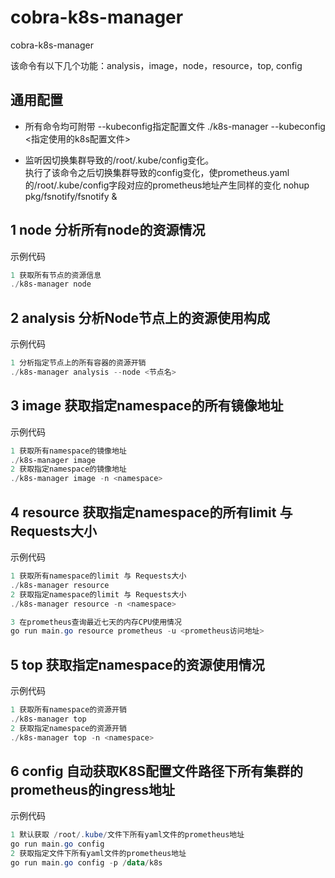 # cobra-k8s-manager
cobra-k8s-manager

该命令有以下几个功能：analysis，image，node，resource，top, config

## 通用配置  
+ 所有命令均可附带 --kubeconfig指定配置文件
./k8s-manager --kubeconfig <指定使用的k8s配置文件>

+ 监听因切换集群导致的/root/.kube/config变化。  
执行了该命令之后切换集群导致的config变化，使prometheus.yaml 的/root/.kube/config字段对应的prometheus地址产生同样的变化
nohup pkg/fsnotify/fsnotify &  


## 1 node 分析所有node的资源情况
示例代码
```powershell
1 获取所有节点的资源信息
./k8s-manager node 
```

## 2 analysis 分析Node节点上的资源使用构成

示例代码
```powershell
1 分析指定节点上的所有容器的资源开销
./k8s-manager analysis --node <节点名>  
```

## 3 image 获取指定namespace的所有镜像地址

示例代码
```powershell
1 获取所有namespace的镜像地址  
./k8s-manager image  
2 获取指定namespace的镜像地址
./k8s-manager image -n <namespace>
```

## 4 resource 获取指定namespace的所有limit 与 Requests大小
示例代码
```powershell
1 获取所有namespace的limit 与 Requests大小  
./k8s-manager resource  
2 获取指定namespace的limit 与 Requests大小
./k8s-manager resource -n <namespace>

3 在prometheus查询最近七天的内存CPU使用情况
go run main.go resource prometheus -u <prometheus访问地址>
```

## 5 top 获取指定namespace的资源使用情况
示例代码
```powershell
1 获取所有namespace的资源开销
./k8s-manager top
2 获取指定namespace的资源开销
./k8s-manager top -n <namespace> 
```

## 6 config 自动获取K8S配置文件路径下所有集群的prometheus的ingress地址
示例代码
```powershell
1 默认获取 /root/.kube/文件下所有yaml文件的prometheus地址
go run main.go config
2 获取指定文件下所有yaml文件的prometheus地址
go run main.go config -p /data/k8s
```